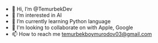 - 👋 Hi, I’m @TemurbekDev
- 👀 I’m interested in AI
- 🌱 I’m currently learning Python language
- 💞️ I'm looking to collaborate on with Apple, Google
- 📫 How to reach me temurbekboymurodov03@gmail.com

<!---
TemurbekDev/TemurbekDev is a ✨ special ✨ repository because its `README.md` (this file) appears on your GitHub profile.
You can click the Preview link to take a look at your changes.
--->

